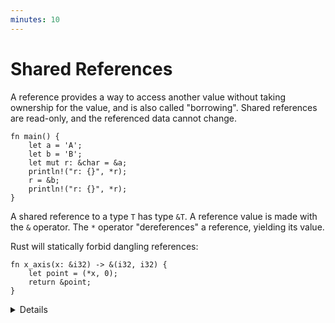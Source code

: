 ```yaml
---
minutes: 10
---
```


# Shared References

A reference provides a way to access another value without taking ownership
for the value, and is also called "borrowing". Shared references are read-only,
and the referenced data cannot change.

<!-- mdbook-xgettext: skip -->

```rust,editable
fn main() {
    let a = 'A';
    let b = 'B';
    let mut r: &char = &a;
    println!("r: {}", *r);
    r = &b;
    println!("r: {}", *r);
}
```

A shared reference to a type `T` has type `&T`. A reference value is made with
the `&` operator. The `*` operator "dereferences" a reference, yielding its
value.

Rust will statically forbid dangling references:

<!-- mdbook-xgettext: skip -->

```rust,editable,compile_fail
fn x_axis(x: &i32) -> &(i32, i32) {
    let point = (*x, 0);
    return &point;
}
```

<details>

- A reference is said to "borrow" the value it refers to, and this is a good
  model for students not familiar with pointers: code can use the reference to
  access the value, but is still "owned" by the original variable. The course
  will get into more detail on ownership in day 3.

- References are implemented as pointers, and a key advantage is that they can
  be much smaller than the thing they point to. Students familiar with C or C++
  will recognize references as pointers. Later parts of the course will cover
  how Rust prevents the memory-safety bugs that come from using raw pointers.

- Rust does not automatically create references for you - the `&` is always
  required.

- Rust will auto-dereference in some cases, in particular when invoking methods
  (try `r.is_ascii()`). There is no need for an `->` operator like in C++.

- In this example, `r` is mutable so that it can be reassigned (`r = &b`). Note
  that this re-binds `r`, so that it refers to something else. This is different
  from C++, where assignment to a reference changes the referenced value.

- A shared reference does not allow modifying the value it refers to, even if
  that value was mutable. Try `*r = 'X'`.

- Rust is tracking the lifetimes of all references to ensure they live long
  enough. Dangling references cannot occur in safe Rust. `x_axis` would return a
  reference to `point`, but `point` will be deallocated when the function
  returns, so this will not compile.

- We will talk more about borrowing when we get to ownership.

</details>
